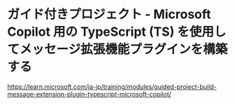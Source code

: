 # ガイド付きプロジェクト - Microsoft Copilot 用の TypeScript (TS) を使用してメッセージ拡張機能プラグインを構築する

https://learn.microsoft.com/ja-jp/training/modules/guided-project-build-message-extension-plugin-typescript-microsoft-copilot/


